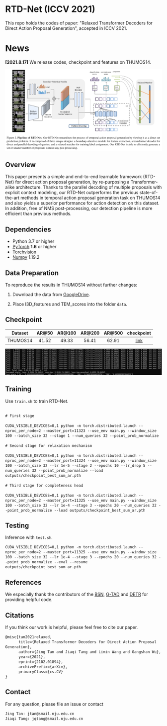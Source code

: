 
# RTD-Net (ICCV 2021)

This repo holds the codes of paper: "Relaxed Transformer Decoders for Direct Action Proposal Generation", accepted in ICCV 2021.

# News

**[2021.8.17]** We release codes, checkpoint and features on THUMOS14.

![RTD-Net Overview](./rtd_overview.png)

## Overview

This paper presents a simple and end-to-end learnable framework (RTD-Net) for direct action proposal generation, by re-purposing a Transformer-alike architecture. Thanks to the parallel decoding of multiple
proposals with explicit context modeling, our RTD-Net outperforms the previous state-of-the-art methods in temporal
action proposal generation task on THUMOS14 and also
yields a superior performance for action detection on this
dataset. In addition, free of NMS post-processing, our detection pipeline is more efficient than previous methods.

## Dependencies

- Python 3.7 or higher
- [PyTorch](https://pytorch.org/) **1.6** or higher
- [Torchvision](https://github.com/pytorch/vision)
- [Numpy](https://numpy.org/) 1.19.2

## Data Preparation

To reproduce the results in THUMOS14 without further changes:

1. Download the data from [GoogleDrive](https://drive.google.com/drive/folders/13KwgSgeZKWwIYE77PVo4_dvZhf8qQisJ?usp=sharing).

2. Place I3D_features and TEM_scores into the folder `data`.

## Checkpoint

Dataset  | AR@50 | AR@100 | AR@200 | AR@500 | checkpoint
:--: | :--: | :--: | :--:|  :--:| :--:
THUMOS14 | 41.52 | 49.33 | 56.41 | 62.91 | [link](https://drive.google.com/file/d/1h20GnPhaJP3QkwVspn_ndXevJ97FGpE6/view?usp=sharing)

![RTD-Net performance on THUMOS14](./rtd_thumos14.png)

## Training

Use `train.sh` to train RTD-Net.

```

# First stage

CUDA_VISIBLE_DEVICES=0,1 python -m torch.distributed.launch --nproc_per_node=2 --master_port=11323 --use_env main.py --window_size 100 --batch_size 32 --stage 1 --num_queries 32 --point_prob_normalize

# Second stage for relaxation mechanism

CUDA_VISIBLE_DEVICES=0,1 python -m torch.distributed.launch --nproc_per_node=2 --master_port=11324 --use_env main.py --window_size 100 --batch_size 32 --lr 1e-5 --stage 2 --epochs 10 --lr_drop 5 --num_queries 32 --point_prob_normalize --load outputs/checkpoint_best_sum_ar.pth

# Third stage for completeness head

CUDA_VISIBLE_DEVICES=0,1 python -m torch.distributed.launch --nproc_per_node=2 --master_port=11325 --use_env main.py --window_size 100 --batch_size 32 --lr 1e-4 --stage 3 --epochs 20 --num_queries 32 --point_prob_normalize --load outputs/checkpoint_best_sum_ar.pth
```

## Testing

Inference with `test.sh`.

```
CUDA_VISIBLE_DEVICES=0,1 python -m torch.distributed.launch --nproc_per_node=2 --master_port=11325 --use_env main.py --window_size 100 --batch_size 32 --lr 1e-4 --stage 3 --epochs 20 --num_queries 32 --point_prob_normalize --eval --resume outputs/checkpoint_best_sum_ar.pth
```

## References

We especially thank the contributors of the [BSN](https://github.com/wzmsltw/BSN-boundary-sensitive-network), [G-TAD](https://github.com/frostinassiky/gtad) and [DETR](https://github.com/facebookresearch/detr) for providing helpful code.

## Citations

If you think our work is helpful, please feel free to cite our paper.

```
@misc{tan2021relaxed,
      title={Relaxed Transformer Decoders for Direct Action Proposal Generation},
      author={Jing Tan and Jiaqi Tang and Limin Wang and Gangshan Wu},
      year={2021},
      eprint={2102.01894},
      archivePrefix={arXiv},
      primaryClass={cs.CV}
}
```

## Contact

For any question, please file an issue or contact

```
Jing Tan: jtan@smail.nju.edu.cn
Jiaqi Tang: jqtang@smail.nju.edu.cn
```
